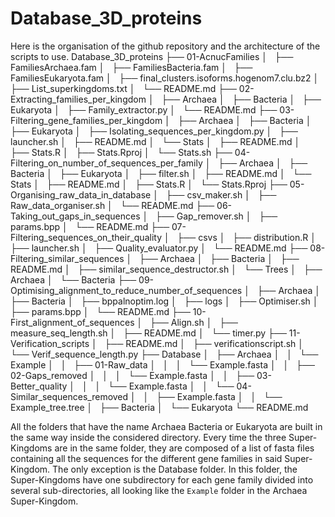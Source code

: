 # Database_3D_proteins

Here is the organisation of the github repository and the architecture of the scripts to use.
Database_3D_proteins
├── 01-AcnucFamilies
│   ├── FamiliesArchaea.fam
│   ├── FamiliesBacteria.fam
│   ├── FamiliesEukaryota.fam
│   ├── final_clusters.isoforms.hogenom7.clu.bz2
│   ├── List_superkingdoms.txt
│   └── README.md
├── 02-Extracting_families_per_kingdom
│   ├── Archaea
│   ├── Bacteria
│   ├── Eukaryota
│   ├── Family_extractor.py
│   └── README.md
├── 03-Filtering_gene_families_per_kingdom
│   ├── Archaea
│   ├── Bacteria
│   ├── Eukaryota
│   ├── Isolating_sequences_per_kingdom.py
│   ├── launcher.sh
│   ├── README.md
│   └── Stats
│       ├── README.md
│       ├── Stats.R
│       ├── Stats.Rproj
│       └── Stats.sh
├── 04-Filtering_on_number_of_sequences_per_family
│   ├── Archaea
│   ├── Bacteria
│   ├── Eukaryota
│   ├── filter.sh
│   ├── README.md
│   └── Stats
│       ├── README.md
│       ├── Stats.R
│       └── Stats.Rproj
├── 05-Organising_raw_data_in_database
│   ├── csv_maker.sh
│   ├── Raw_data_organiser.sh
│   └── README.md
├── 06-Taking_out_gaps_in_sequences
│   ├── Gap_remover.sh
│   ├── params.bpp
│   └── README.md
├── 07-Filtering_sequences_on_their_quality
│   ├── csvs
│   ├── distribution.R
│   ├── launcher.sh
│   ├── Quality_evaluator.py
│   └── README.md
├── 08-Filtering_similar_sequences
│   ├── Archaea
│   ├── Bacteria
│   ├── README.md
│   ├── similar_sequence_destructor.sh
│   └── Trees
│       ├── Archaea
│       └── Bacteria
├── 09-Optimising_alignment_to_reduce_number_of_sequences
│   ├── Archaea
│   ├── Bacteria
│   ├── bppalnoptim.log
│   ├── logs
│   ├── Optimiser.sh
│   ├── params.bpp
│   └── README.md
├── 10-First_alignment_of_sequences
│   ├── Align.sh
│   ├── measure_seq_length.sh
│   ├── README.md
│   └── timer.py
├── 11-Verification_scripts
│   ├── README.md
│   ├── verificationscript.sh
│   └── Verif_sequence_length.py
├── Database
│   ├── Archaea
│   │   └── Example
│   │       ├── 01-Raw_data
│   │       │   └── Example.fasta
│   │       ├── 02-Gaps_removed
│   │       │   └── Example.fasta
│   │       ├── 03-Better_quality
│   │       │   └── Example.fasta
│   │       └── 04-Similar_sequences_removed
│   │           ├── Example.fasta
│   │           └── Example_tree.tree
│   ├── Bacteria
│   └── Eukaryota
└── README.md

All the folders that have the name Archaea Bacteria or Eukaryota are built in the same way inside the considered directory. Every time the three Super-Kingdoms are in the same folder, they are composed of a list of fasta files containing all the sequences for the different gene families in said Super-Kingdom.
The only exception is the Database folder. In this folder, the Super-Kingdoms have one subdirectory for each gene family divided into several sub-directories, all looking like the `Example` folder in the Archaea Super-Kingdom.

